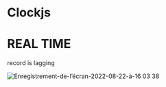 # Clockjs
 <h1>REAL TIME</h1>
 record is lagging <br/>


![Enregistrement-de-l’écran-2022-08-22-à-16 03 38](https://user-images.githubusercontent.com/77585805/185941334-78674cf4-0253-43d9-92e6-3558d692957b.gif)



